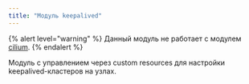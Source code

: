 ```yaml
---
title: "Модуль keepalived"
---
```


{% alert level="warning" %}
Данный модуль не работает с модулем <a href="../cni-cilium/">cilium</a>.
{% endalert %}

Модуль с управлением через custom resources для настройки keepalived-кластеров на узлах.
